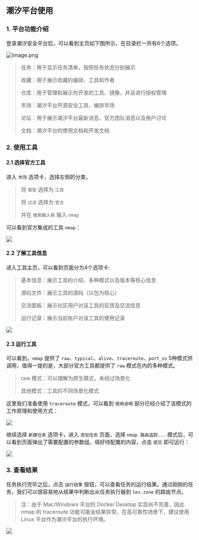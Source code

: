 ## 潮汐平台使用

### 1. 平台功能介绍

登录潮汐安全平台后，可以看到主页如下图所示，在目录栏一共有6个选项。

![image.png](https://levimg.s3.cn-northwest-1.amazonaws.com.cn/x/%E6%88%AA%E5%B1%8F2022-05-29+14.21.40.png)

>任务：用于显示任务清单，按照任务状态分别展示
>
>收藏：用于展示收藏的编排、工具和作者
>
>仓库：用于管理和展示你开发的工具、镜像，并且进行授权管理
>
>市场：潮汐平台开源安全工具、编排市场
>
>论坛：用于展示潮汐平台最新消息、官方团队消息以及用户讨论
>
>文档：潮汐平台的使用文档和开发文档

### 2. 使用工具

#### 2.1 选择官方工具

进入 `市场` 选项卡，选择左侧的分类，
> 将 `类型` 选择为 `工具`
>
> 将 `过滤` 选择为 `官方`
>
> 并在 `搜索输入框` 输入 `nmap`

可以看到官方集成的工具 `nmap`：

![](https://levimg.s3.cn-northwest-1.amazonaws.com.cn/x/%E6%88%AA%E5%B1%8F2022-05-29+14.43.36.png)

#### 2.2 了解工具信息

进入工具主页，可以看到页面分为4个选项卡:

> 基本信息：展示工具的介绍、多种模式以及版本等核心信息
>
> 源码文件：展示工具的源码（以包为核心）
>
> 交流面板：展示社区用户对该工具的反馈及交流信息
>
> 运行记录：展示当前账户对该工具的使用记录

![](https://levimg.s3.cn-northwest-1.amazonaws.com.cn/x/%E6%88%AA%E5%B1%8F2022-05-29+18.08.55.png)

#### 2.3 运行工具

可以看到，`nmap` 提供了 `raw`、`typical`、`alive`、`traceroute`、`port_os` 5种模式供调用，值得一提的是，大部分官方工具都提供了 `raw` 模式在内的多种模式。

> raw 模式：可以理解为原生模式，未经过场景化
>
> 其他模式：工具的不同场景化模式

这里我们准备使用 `traceroute` 模式，可以看到 `使用说明` 部分已经介绍了该模式的工作原理和使用方式：

![](https://levimg.s3.cn-northwest-1.amazonaws.com.cn/x/%E6%88%AA%E5%B1%8F2022-05-29+18.59.17.png)

继续选择 `新建任务` 选项卡，进入 `添加任务` 页面，选择 `nmap 路由追踪...` 模式后，可以看到页面弹出了需要配置的参数组，填好待配置的内容，点击 `提交` 即可运行：

![](https://levimg.s3.cn-northwest-1.amazonaws.com.cn/x/%E6%88%AA%E5%B1%8F2022-05-29+19.03.38.png)

### 3. 查看结果

任务执行完毕之后，点击 `运行结果` 按钮，可以查看任务的运行结果。通过刚刚的任务，我们可以很容易地从结果中判断出从任务执行器到 `lev.zone` 的路由节点。

> 注：由于 Mac/Windows 平台的 Docker Desktop 实现尚不完善，因此 nmap 的 traceroute 功能可能会结果异常，在高可靠性场景下，建议使用 Linux 平台作为潮汐平台的执行环境。

![](https://levimg.s3.cn-northwest-1.amazonaws.com.cn/x/%E6%88%AA%E5%B1%8F2022-05-29+19.17.21.png)
